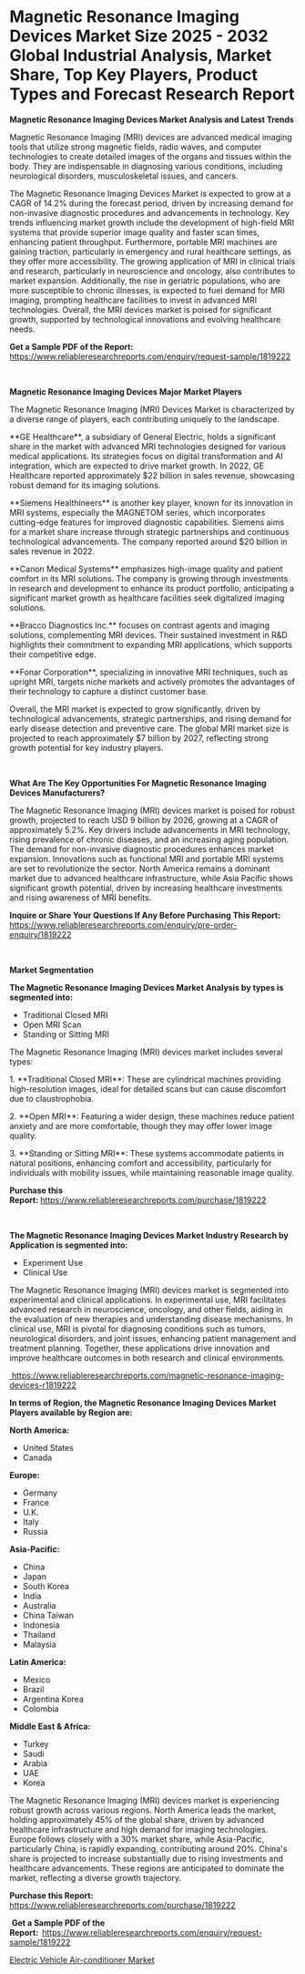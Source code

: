 <p><h1>Magnetic Resonance Imaging Devices Market Size 2025 - 2032 Global Industrial Analysis, Market Share, Top Key Players, Product Types and Forecast Research Report</h1></p><p><strong>Magnetic Resonance Imaging Devices Market Analysis and Latest Trends</strong></p>
<p><p>Magnetic Resonance Imaging (MRI) devices are advanced medical imaging tools that utilize strong magnetic fields, radio waves, and computer technologies to create detailed images of the organs and tissues within the body. They are indispensable in diagnosing various conditions, including neurological disorders, musculoskeletal issues, and cancers.</p><p>The Magnetic Resonance Imaging Devices Market is expected to grow at a CAGR of 14.2% during the forecast period, driven by increasing demand for non-invasive diagnostic procedures and advancements in technology. Key trends influencing market growth include the development of high-field MRI systems that provide superior image quality and faster scan times, enhancing patient throughput. Furthermore, portable MRI machines are gaining traction, particularly in emergency and rural healthcare settings, as they offer more accessibility. The growing application of MRI in clinical trials and research, particularly in neuroscience and oncology, also contributes to market expansion. Additionally, the rise in geriatric populations, who are more susceptible to chronic illnesses, is expected to fuel demand for MRI imaging, prompting healthcare facilities to invest in advanced MRI technologies. Overall, the MRI devices market is poised for significant growth, supported by technological innovations and evolving healthcare needs.</p></p>
<p><strong>Get a Sample PDF of the Report:&nbsp;</strong> <a href="https://www.reliableresearchreports.com/enquiry/request-sample/1819222?utm_campaign=3557&utm_medium=2&utm_source=Github&utm_content=ia&utm_term=12042025&utm_id=magnetic-resonance-imaging-devices">https://www.reliableresearchreports.com/enquiry/request-sample/1819222</a></p>
<p>&nbsp;</p>
<p><strong>Magnetic Resonance Imaging Devices Major Market Players</strong></p>
<p><p>The Magnetic Resonance Imaging (MRI) Devices Market is characterized by a diverse range of players, each contributing uniquely to the landscape.</p><p>**GE Healthcare**, a subsidiary of General Electric, holds a significant share in the market with advanced MRI technologies designed for various medical applications. Its strategies focus on digital transformation and AI integration, which are expected to drive market growth. In 2022, GE Healthcare reported approximately $22 billion in sales revenue, showcasing robust demand for its imaging solutions.</p><p>**Siemens Healthineers** is another key player, known for its innovation in MRI systems, especially the MAGNETOM series, which incorporates cutting-edge features for improved diagnostic capabilities. Siemens aims for a market share increase through strategic partnerships and continuous technological advancements. The company reported around $20 billion in sales revenue in 2022.</p><p>**Canon Medical Systems** emphasizes high-image quality and patient comfort in its MRI solutions. The company is growing through investments in research and development to enhance its product portfolio, anticipating a significant market growth as healthcare facilities seek digitalized imaging solutions.</p><p>**Bracco Diagnostics Inc.** focuses on contrast agents and imaging solutions, complementing MRI devices. Their sustained investment in R&D highlights their commitment to expanding MRI applications, which supports their competitive edge.</p><p>**Fonar Corporation**, specializing in innovative MRI techniques, such as upright MRI, targets niche markets and actively promotes the advantages of their technology to capture a distinct customer base.</p><p>Overall, the MRI market is expected to grow significantly, driven by technological advancements, strategic partnerships, and rising demand for early disease detection and preventive care. The global MRI market size is projected to reach approximately $7 billion by 2027, reflecting strong growth potential for key industry players.</p></p>
<p>&nbsp;</p>
<p><strong>What Are The Key Opportunities For Magnetic Resonance Imaging Devices Manufacturers?</strong></p>
<p><p>The Magnetic Resonance Imaging (MRI) devices market is poised for robust growth, projected to reach USD 9 billion by 2026, growing at a CAGR of approximately 5.2%. Key drivers include advancements in MRI technology, rising prevalence of chronic diseases, and an increasing aging population. The demand for non-invasive diagnostic procedures enhances market expansion. Innovations such as functional MRI and portable MRI systems are set to revolutionize the sector. North America remains a dominant market due to advanced healthcare infrastructure, while Asia Pacific shows significant growth potential, driven by increasing healthcare investments and rising awareness of MRI benefits.</p></p>
<p><strong>Inquire or Share Your Questions If Any Before Purchasing This Report:</strong> <a href="https://www.reliableresearchreports.com/enquiry/pre-order-enquiry/1819222?utm_campaign=3557&utm_medium=2&utm_source=Github&utm_content=ia&utm_term=12042025&utm_id=magnetic-resonance-imaging-devices">https://www.reliableresearchreports.com/enquiry/pre-order-enquiry/1819222</a></p>
<p>&nbsp;</p>
<p><strong>Market Segmentation</strong></p>
<p><strong>The Magnetic Resonance Imaging Devices Market Analysis by types is segmented into:</strong></p>
<p><ul><li>Traditional Closed MRI</li><li>Open MRI Scan</li><li>Standing or Sitting MRI</li></ul></p>
<p><p>The Magnetic Resonance Imaging (MRI) devices market includes several types: </p><p>1. **Traditional Closed MRI**: These are cylindrical machines providing high-resolution images, ideal for detailed scans but can cause discomfort due to claustrophobia.</p><p>  </p><p>2. **Open MRI**: Featuring a wider design, these machines reduce patient anxiety and are more comfortable, though they may offer lower image quality.</p><p>3. **Standing or Sitting MRI**: These systems accommodate patients in natural positions, enhancing comfort and accessibility, particularly for individuals with mobility issues, while maintaining reasonable image quality.</p></p>
<p><strong>Purchase this Report:&nbsp;</strong><a href="https://www.reliableresearchreports.com/purchase/1819222?utm_campaign=3557&utm_medium=2&utm_source=Github&utm_content=ia&utm_term=12042025&utm_id=magnetic-resonance-imaging-devices">https://www.reliableresearchreports.com/purchase/1819222</a></p>
<p>&nbsp;</p>
<p><strong>The Magnetic Resonance Imaging Devices Market Industry Research by Application is segmented into:</strong></p>
<p><ul><li>Experiment Use</li><li>Clinical Use</li></ul></p>
<p><p>The Magnetic Resonance Imaging (MRI) devices market is segmented into experimental and clinical applications. In experimental use, MRI facilitates advanced research in neuroscience, oncology, and other fields, aiding in the evaluation of new therapies and understanding disease mechanisms. In clinical use, MRI is pivotal for diagnosing conditions such as tumors, neurological disorders, and joint issues, enhancing patient management and treatment planning. Together, these applications drive innovation and improve healthcare outcomes in both research and clinical environments.</p></p>
<p><a href="https://www.reliableresearchreports.com/magnetic-resonance-imaging-devices-r1819222?utm_campaign=3557&utm_medium=2&utm_source=Github&utm_content=ia&utm_term=12042025&utm_id=magnetic-resonance-imaging-devices">&nbsp;https://www.reliableresearchreports.com/magnetic-resonance-imaging-devices-r1819222</a></p>
<p><strong>In terms of Region, the Magnetic Resonance Imaging Devices Market Players available by Region are:</strong></p>
<p>
    <p> <strong> North America: </strong>
        <ul>
            <li>United States</li>
            <li>Canada</li>
        </ul>
        </p> 
    <p> <strong> Europe: </strong>
        <ul>
            <li>Germany</li>
            <li>France</li>
            <li>U.K.</li>
            <li>Italy</li>
            <li>Russia</li>
        </ul>
        </p> 
    <p> <strong> Asia-Pacific: </strong>
        <ul>
            <li>China</li>
            <li>Japan</li>
            <li>South Korea</li>
            <li>India</li>
            <li>Australia</li>
            <li>China Taiwan</li>
            <li>Indonesia</li>
            <li>Thailand</li>
            <li>Malaysia</li>
        </ul>
        </p> 
    <p> <strong> Latin America: </strong>
        <ul>
            <li>Mexico</li>
            <li>Brazil</li>
            <li>Argentina Korea</li>
            <li>Colombia</li>
        </ul>
        </p> 
    <p> <strong> Middle East & Africa: </strong>
        <ul>
            <li>Turkey</li>
            <li>Saudi</li>
            <li>Arabia</li>
            <li>UAE</li>
            <li>Korea</li>
        </ul>
    </p>
    </p>
<p><p>The Magnetic Resonance Imaging (MRI) devices market is experiencing robust growth across various regions. North America leads the market, holding approximately 45% of the global share, driven by advanced healthcare infrastructure and high demand for imaging technologies. Europe follows closely with a 30% market share, while Asia-Pacific, particularly China, is rapidly expanding, contributing around 20%. China's share is projected to increase substantially due to rising investments and healthcare advancements. These regions are anticipated to dominate the market, reflecting a diverse growth trajectory.</p></p>
<p><strong>Purchase this Report: </strong><a href="https://www.reliableresearchreports.com/purchase/1819222?utm_campaign=3557&utm_medium=2&utm_source=Github&utm_content=ia&utm_term=12042025&utm_id=magnetic-resonance-imaging-devices">https://www.reliableresearchreports.com/purchase/1819222</a></p>
<p>&nbsp;<strong>Get a Sample PDF of the Report:&nbsp;&nbsp;</strong><a href="https://www.reliableresearchreports.com/enquiry/request-sample/1819222?utm_campaign=3557&utm_medium=2&utm_source=Github&utm_content=ia&utm_term=12042025&utm_id=magnetic-resonance-imaging-devices">https://www.reliableresearchreports.com/enquiry/request-sample/1819222</a></p>
<p><strong></strong></p>
<p><p><a href="https://github.com/elvutedipela/Market-Research-Report-List-1/blob/main/electric-vehicle-air-conditioner-market.md?utm_campaign=3557&utm_medium=2&utm_source=Github&utm_content=ia&utm_term=12042025&utm_id=magnetic-resonance-imaging-devices">Electric Vehicle Air-conditioner Market</a></p></p>